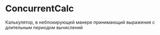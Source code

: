 # ConcurrentCalc
Калькулятор, в неблокирующей манере принимающий выражения с длительным периодом вычислений
